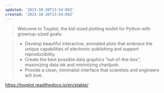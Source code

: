 ```yaml
---
updated: '2023-10-20T13:54:09Z'
created: '2023-10-20T13:54:09Z'
---
```

> Welcome to Toyplot, the kid-sized plotting toolkit for Python with grownup-sized goals:

> -   Develop beautiful interactive, animated plots that embrace the unique capabilities of electronic publishing and support reproducibility.
> -   Create the best possible data graphics “out-of-the-box”, maximizing data ink and minimizing chartjunk.
> -   Provide a clean, minimalist interface that scientists and engineers will love.

https://toyplot.readthedocs.io/en/stable/


